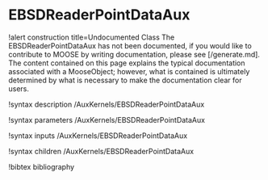 <!-- MOOSE Documentation Stub: Remove this when content is added. -->

# EBSDReaderPointDataAux

!alert construction title=Undocumented Class
The EBSDReaderPointDataAux has not been documented, if you would like to contribute to MOOSE by
writing documentation, please see [/generate.md]. The content contained on this page explains
the typical documentation associated with a MooseObject; however, what is contained is ultimately
determined by what is necessary to make the documentation clear for users.

!syntax description /AuxKernels/EBSDReaderPointDataAux

!syntax parameters /AuxKernels/EBSDReaderPointDataAux

!syntax inputs /AuxKernels/EBSDReaderPointDataAux

!syntax children /AuxKernels/EBSDReaderPointDataAux

!bibtex bibliography
